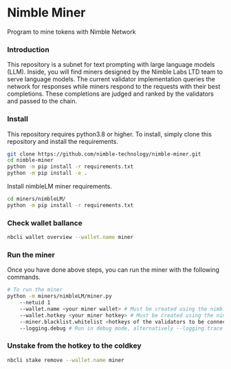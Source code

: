 # Nimble Miner

Program to mine tokens with Nimble Network

### Introduction

This repository is a subnet for text prompting with large language models (LLM). Inside, you will find miners designed by the Nimble Labs LTD team to serve language models. The current validator implementation queries the network for responses while miners respond to the requests with their best completions. These completions are judged and ranked by the validators and passed to the chain.

### Install

This repository requires python3.8 or higher. To install, simply clone this repository and install the requirements.

```bash
git clone https://github.com/nimble-technology/nimble-miner.git
cd nimble-miner
python -m pip install -r requirements.txt
python -m pip install -e .
```

Install nimbleLM miner requirements.

```bash
cd miners/nimbleLM/
python -m pip install -r requirements.txt
```

### Check wallet ballance
```bash
nbcli wallet overview --wallet.name miner
```

### Run the miner

Once you have done above steps, you can run the miner with the following commands.

```bash
# To run the miner
python -m miners/nimbleLM/miner.py
    --netuid 1
    --wallet.name <your miner wallet> # Must be created using the nimble-cli
    --wallet.hotkey <your miner hotkey> # Must be created using the nimble-cli
    --miner.blacklist.whitelist <hotkeys of the validators to be connected>
    --logging.debug # Run in debug mode, alternatively --logging.trace for trace mode
```

### Unstake from the hotkey to the coldkey
```bash
nbcli stake remove --wallet.name miner
```
